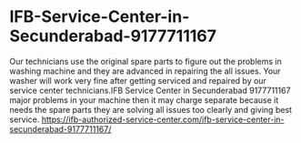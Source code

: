 # IFB-Service-Center-in-Secunderabad-9177711167
Our technicians use the original spare parts to figure out the problems in washing machine and they are advanced in repairing the all issues. Your washer will work very fine after getting serviced and repaired by our service center technicians.IFB Service Center in Secunderabad 9177711167   major problems in your machine then it may charge separate because it needs the spare parts they are solving all issues too clearly and giving best service.   https://ifb-authorized-service-center.com/ifb-service-center-in-secunderabad-9177711167/
